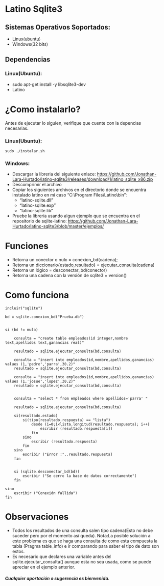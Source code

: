 # Latino Sqlite3


## Sistemas Operativos Soportados:

*   Linux(ubuntu)
*   Windows(32 bits)

## Dependencias

### Linux(Ubuntu):
 * sudo apt-get install -y libsqlite3-dev
 * Latino




# ¿Como instalarlo?
Antes de ejecutar lo siguien, verifique que cuente con la depencias necesarias.
### Linux(Ubuntu):

```
sudo ./instalar.sh
```

### Windows:
 * Descargar la libreria del siguiente enlace:
 https://github.com/Jonathan-Lara-Hurtado/latino-sqlite3/releases/download/1/latino_sqlite_x86.zip
 * Descomprimir el archivo
 * Copiar los siguientes archivos en el directorio donde se encuentra instalado latino en mi caso “C:\Program Files\Latino\bin”:
    *   “latino-sqlite.dll”
    *   “latino-sqlite.exp”
    *   “latino-sqlite.lib”
 * Pruebe la librería usando algun ejemplo que se encuentra en el repositorio de sqlite-latino:
 https://github.com/Jonathan-Lara-Hurtado/latino-sqlite3/blob/master/ejemplos/




# Funciones
* Retorna un conector o nulo = conexion_bd(cadena);
* Retorna un diccionario{estado,resultado} = ejecutar_consulta(cadena)
* Retorna un lógico = desconectar_bd(conector)
* Retorna una cadena con la versión de sqlite3 = version()

# Como funciona
```
incluir("sqlite")

bd = sqlite.conexion_bd("Prueba.db")


si (bd != nulo)

    consulta = "create table empleados(id integer,nombre text,apellidos text,ganancias real)"

    resultado = sqlite.ejecutar_consulta(bd,consulta)

    consulta = "insert into empleados(id,nombre,apellidos,ganancias) values (1,'pedro','parra',30.2)"
    resultado = sqlite.ejecutar_consulta(bd,consulta)

    consulta = "insert into empleados(id,nombre,apellidos,ganancias) values (1,'josue','lopez',30.2)"
    resultado = sqlite.ejecutar_consulta(bd,consulta)
    

    consulta = "select * from empleados where apellidos='parra' "
    
    resultado = sqlite.ejecutar_consulta(bd,consulta)
    
    si(resultado.estado)
        si(tipo(resultado.respuesta) == "lista")
            desde (i=0;i<lista.longitud(resultado.respuesta); i++)
                escribir (resultado.respuesta[i])
            fin
        sino
            escribir (resultado.respuesta)
        fin
    sino
        escribir ("Error :"..resultado.respuesta)
    fin
    

    si (sqlite.desconectar_bd(bd))
        escribir ("Se cerro la base de datos correctamente")
    fin

sino
    escribir ("Conexión fallida")
fin
```
# Observaciones

* Todos los resultados de una consulta salen tipo cadena(Esto no debe suceder pero por el momento así queda). Nota:La posible solución a este problema es que se haga una consulta de como esta compuesta la tabla (Pragma table_info) e ir comparando para saber el tipo de dato son estos.
* Es necesario que declares una variable antes del sqlite.ejecutar_consulta() aunque esta no sea usada, como se puede apreciar en el ejemplo anterior.


##### Cualquier aportación o sugerencia es bienvenida.